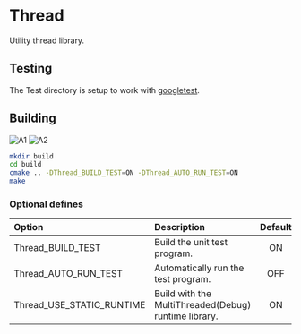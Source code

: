 # Thread

Utility thread library.

## Testing

The Test directory is setup to work with [googletest](https://github.com/google/googletest).

## Building

![A1](https://github.com/chcly/Module.Thread/actions/workflows/build-linux.yml/badge.svg)
![A2](https://github.com/chcly/Module.Thread/actions/workflows/build-windows.yml/badge.svg)

```sh
mkdir build
cd build
cmake .. -DThread_BUILD_TEST=ON -DThread_AUTO_RUN_TEST=ON
make
```

### Optional defines

| Option                    | Description                                          | Default |
| :------------------------ | :--------------------------------------------------- | :-----: |
| Thread_BUILD_TEST         | Build the unit test program.                         |   ON    |
| Thread_AUTO_RUN_TEST      | Automatically run the test program.                  |   OFF   |
| Thread_USE_STATIC_RUNTIME | Build with the MultiThreaded(Debug) runtime library. |   ON    |
